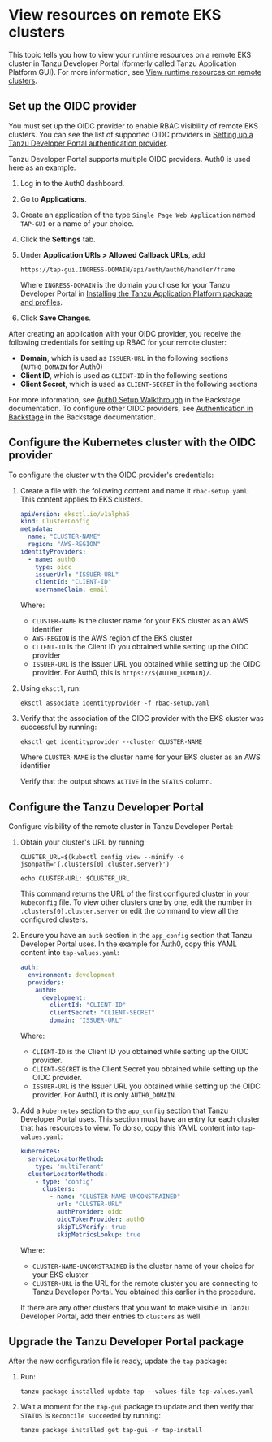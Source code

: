 # View resources on remote EKS clusters

This topic tells you how to view your runtime resources on a remote EKS cluster in
Tanzu Developer Portal (formerly called Tanzu Application Platform GUI). For more information, see
[View runtime resources on remote clusters](view-resources-rbac.md).

## <a id="set-up-oidc-provider"></a> Set up the OIDC provider

You must set up the OIDC provider to enable RBAC visibility of remote EKS clusters.
You can see the list of supported OIDC providers in
[Setting up a Tanzu Developer Portal authentication provider](../auth.md).

Tanzu Developer Portal supports multiple OIDC providers.
Auth0 is used here as an example.

1. Log in to the Auth0 dashboard.
1. Go to **Applications**.
1. Create an application of the type `Single Page Web Application` named `TAP-GUI` or a name of your
choice.
1. Click the **Settings** tab.
1. Under **Application URIs > Allowed Callback URLs**, add

    ```console
    https://tap-gui.INGRESS-DOMAIN/api/auth/auth0/handler/frame
    ```

    Where `INGRESS-DOMAIN` is the domain you chose for your Tanzu Developer Portal in
    [Installing the Tanzu Application Platform package and profiles](../../install-online/profile.hbs.md).

1. Click **Save Changes**.

After creating an application with your OIDC provider, you receive the following credentials for setting
up RBAC for your remote cluster:

- **Domain**, which is used as `ISSUER-URL` in the following sections (`AUTH0_DOMAIN` for Auth0)
- **Client ID**, which is used as `CLIENT-ID` in the following sections
- **Client Secret**, which is used as `CLIENT-SECRET` in the following sections

For more information, see [Auth0 Setup Walkthrough](https://backstage.io/docs/auth/auth0/provider) in
the Backstage documentation.
To configure other OIDC providers, see [Authentication in Backstage](https://backstage.io/docs/auth/)
in the Backstage documentation.

## <a id="configure-cluster"></a> Configure the Kubernetes cluster with the OIDC provider

To configure the cluster with the OIDC provider's credentials:

1. Create a file with the following content and name it `rbac-setup.yaml`.
This content applies to EKS clusters.

    ```yaml
    apiVersion: eksctl.io/v1alpha5
    kind: ClusterConfig
    metadata:
      name: "CLUSTER-NAME"
      region: "AWS-REGION"
    identityProviders:
      - name: auth0
        type: oidc
        issuerUrl: "ISSUER-URL"
        clientId: "CLIENT-ID"
        usernameClaim: email
    ```

    Where:

    - `CLUSTER-NAME` is the cluster name for your EKS cluster as an AWS identifier
    - `AWS-REGION` is the AWS region of the EKS cluster
    - `CLIENT-ID` is the Client ID you obtained while setting up the OIDC provider
    - `ISSUER-URL` is the Issuer URL you obtained while setting up the OIDC provider. For Auth0, this
    is `https://${AUTH0_DOMAIN}/`.

2. Using `eksctl`, run:

    ```console
    eksctl associate identityprovider -f rbac-setup.yaml
    ```

3. Verify that the association of the OIDC provider with the EKS cluster was successful by running:

    ```console
    eksctl get identityprovider --cluster CLUSTER-NAME
    ```

    Where `CLUSTER-NAME` is the cluster name for your EKS cluster as an AWS identifier

    Verify that the output shows `ACTIVE` in the `STATUS` column.

## <a id="configure-tap-gui"></a> Configure the Tanzu Developer Portal

Configure visibility of the remote cluster in Tanzu Developer Portal:

1. Obtain your cluster's URL by running:

    ```console
    CLUSTER_URL=$(kubectl config view --minify -o jsonpath='{.clusters[0].cluster.server}')

    echo CLUSTER-URL: $CLUSTER_URL
    ```

    This command returns the URL of the first configured cluster in your `kubeconfig` file.
    To view other clusters one by one, edit the number in `.clusters[0].cluster.server` or edit the
    command to view all the configured clusters.

2. Ensure you have an `auth` section in the `app_config` section that Tanzu Developer Portal
   uses. In the example for Auth0, copy this YAML content into `tap-values.yaml`:

    ```yaml
    auth:
      environment: development
      providers:
        auth0:
          development:
            clientId: "CLIENT-ID"
            clientSecret: "CLIENT-SECRET"
            domain: "ISSUER-URL"
    ```

    Where:

    - `CLIENT-ID` is the Client ID you obtained while setting up the OIDC provider.
    - `CLIENT-SECRET` is the Client Secret you obtained while setting up the OIDC provider.
    - `ISSUER-URL` is the Issuer URL you obtained while setting up the OIDC provider.
      For Auth0, it is only `AUTH0_DOMAIN`.

3. Add a `kubernetes` section to the `app_config` section that Tanzu Developer Portal
   uses. This section must have an entry for each cluster that has resources to view.
   To do so, copy this YAML content into `tap-values.yaml`:

    ```yaml
    kubernetes:
      serviceLocatorMethod:
        type: 'multiTenant'
      clusterLocatorMethods:
        - type: 'config'
          clusters:
            - name: "CLUSTER-NAME-UNCONSTRAINED"
              url: "CLUSTER-URL"
              authProvider: oidc
              oidcTokenProvider: auth0
              skipTLSVerify: true
              skipMetricsLookup: true
    ```

    Where:

    - `CLUSTER-NAME-UNCONSTRAINED` is the cluster name of your choice for your EKS cluster
    - `CLUSTER-URL` is the URL for the remote cluster you are connecting to
    Tanzu Developer Portal. You obtained this earlier in the procedure.

    If there are any other clusters that you want to make visible in Tanzu Developer Portal,
    add their entries to `clusters` as well.

## <a id="upgrade-tap-gui"></a> Upgrade the Tanzu Developer Portal package

After the new configuration file is ready, update the `tap` package:

1. Run:

    ```console
    tanzu package installed update tap --values-file tap-values.yaml
    ```

2. Wait a moment for the `tap-gui` package to update and then verify that `STATUS` is
`Reconcile succeeded` by running:

    ```console
    tanzu package installed get tap-gui -n tap-install
    ```
